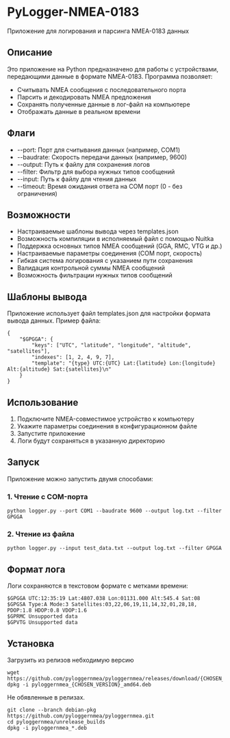 # PyLogger-NMEA-0183
Приложение для логирования и парсинга NMEA-0183 данных

## Описание
Это приложение на Python предназначено для работы с устройствами, передающими данные в формате NMEA-0183. Программа позволяет:
- Считывать NMEA сообщения с последовательного порта
- Парсить и декодировать NMEA предложения
- Сохранять полученные данные в лог-файл на компьютере
- Отображать данные в реальном времени

## Флаги
- --port: Порт для считывания данных (например, COM1)
- --baudrate: Скорость передачи данных (например, 9600)
- --output: Путь к файлу для сохранения логов
- --filter: Фильтр для выбора нужных типов сообщений
- --input: Путь к файлу для чтения данных
- --timeout: Время ожидания ответа на COM порт (0 - без ограничения)


## Возможности
- Настраиваемые шаблоны вывода через templates.json
- Возможность компиляции в исполняемый файл с помощью Nuitka
- Поддержка основных типов NMEA сообщений (GGA, RMC, VTG и др.)
- Настраиваемые параметры соединения (COM порт, скорость)
- Гибкая система логирования с указанием пути сохранения
- Валидация контрольной суммы NMEA сообщений
- Возможность фильтрации нужных типов сообщений

## Шаблоны вывода
Приложение использует файл templates.json для настройки формата вывода данных. Пример файла:

```
{
    "$GPGGA": {
        "keys": ["UTC", "latitude", "longitude", "altitude", "satellites"],
        "indexes": [1, 2, 4, 9, 7],
        "template": "{type} UTC:{UTC} Lat:{latitude} Lon:{longitude} Alt:{altitude} Sat:{satellites}\n"
    }
}
```

## Использование
1. Подключите NMEA-совместимое устройство к компьютеру
2. Укажите параметры соединения в конфигурационном файле
3. Запустите приложение
4. Логи будут сохраняться в указанную директорию

## Запуск
Приложение можно запустить двумя способами:

### 1. Чтение с COM-порта

```
python logger.py --port COM1 --baudrate 9600 --output log.txt --filter GPGGA
```

### 2. Чтение из файла

```
python logger.py --input test_data.txt --output log.txt --filter GPGGA
```



## Формат лога
Логи сохраняются в текстовом формате с метками времени:

```
$GPGGA UTC:12:35:19 Lat:4807.038 Lon:01131.000 Alt:545.4 Sat:08
$GPGSA Type:A Mode:3 Satellites:03,22,06,19,11,14,32,01,28,18, PDOP:1.8 HDOP:0.8 VDOP:1.6
$GPRMC Unsupported data
$GPVTG Unsupported data
```

## Установка
Загрузить из релизов небходимую версию
```
wget https://github.com/pyloggernmea/pyloggernmea/releases/download/{CHOSEN_VERSION}/pyloggernmea_{CHOSEN_VERSION}_amd64.deb
dpkg -i pyloggernmea_{CHOSEN_VERSION}_amd64.deb
```
Не обявленные в релизах.
```
git clone --branch debian-pkg https://github.com/pyloggernmea/pyloggernmea.git
cd pyloggernmea/unrelease_builds
dpkg -i pyloggernmea_*.deb
```





